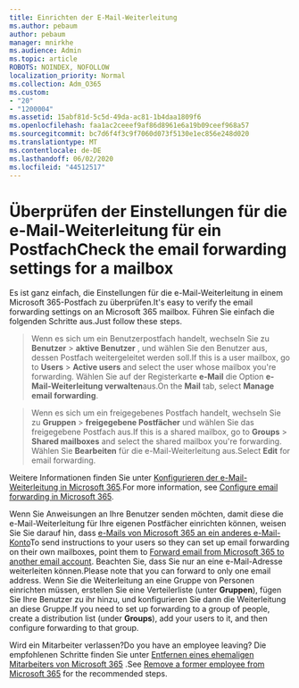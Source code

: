 ```yaml
---
title: Einrichten der E-Mail-Weiterleitung
ms.author: pebaum
author: pebaum
manager: mnirkhe
ms.audience: Admin
ms.topic: article
ROBOTS: NOINDEX, NOFOLLOW
localization_priority: Normal
ms.collection: Adm_O365
ms.custom:
- "20"
- "1200004"
ms.assetid: 15abf81d-5c5d-49da-ac81-1b4daa1809f6
ms.openlocfilehash: faa1ac2ceeef9af86d8961e6a19b09ceef968a57
ms.sourcegitcommit: bc7d6f4f3c9f7060d073f5130e1ec856e248d020
ms.translationtype: MT
ms.contentlocale: de-DE
ms.lasthandoff: 06/02/2020
ms.locfileid: "44512517"
---
```

# <a name="check-the-email-forwarding-settings-for-a-mailbox"></a><span data-ttu-id="6d37f-102">Überprüfen der Einstellungen für die e-Mail-Weiterleitung für ein Postfach</span><span class="sxs-lookup"><span data-stu-id="6d37f-102">Check the email forwarding settings for a mailbox</span></span>

<span data-ttu-id="6d37f-103">Es ist ganz einfach, die Einstellungen für die e-Mail-Weiterleitung in einem Microsoft 365-Postfach zu überprüfen.</span><span class="sxs-lookup"><span data-stu-id="6d37f-103">It's easy to verify the email forwarding settings on an Microsoft 365 mailbox.</span></span> <span data-ttu-id="6d37f-104">Führen Sie einfach die folgenden Schritte aus.</span><span class="sxs-lookup"><span data-stu-id="6d37f-104">Just follow these steps.</span></span>
  
> <span data-ttu-id="6d37f-105">Wenn es sich um ein Benutzerpostfach handelt, wechseln Sie zu **Benutzer** \> **aktive Benutzer** , und wählen Sie den Benutzer aus, dessen Postfach weitergeleitet werden soll.</span><span class="sxs-lookup"><span data-stu-id="6d37f-105">If this is a user mailbox, go to **Users** \> **Active users** and select the user whose mailbox you're forwarding.</span></span> <span data-ttu-id="6d37f-106">Wählen Sie auf der Registerkarte **e-Mail** die Option **e-Mail-Weiterleitung verwalten**aus.</span><span class="sxs-lookup"><span data-stu-id="6d37f-106">On the **Mail** tab, select **Manage email forwarding**.</span></span>

> <span data-ttu-id="6d37f-107">Wenn es sich um ein freigegebenes Postfach handelt, wechseln Sie zu **Gruppen** \> **freigegebene Postfächer** und wählen Sie das freigegebene Postfach aus.</span><span class="sxs-lookup"><span data-stu-id="6d37f-107">If this is a shared mailbox, go to **Groups** \> **Shared mailboxes** and select the shared mailbox you're forwarding.</span></span> <span data-ttu-id="6d37f-108">Wählen Sie **Bearbeiten** für die e-Mail-Weiterleitung aus.</span><span class="sxs-lookup"><span data-stu-id="6d37f-108">Select **Edit** for email forwarding.</span></span>

<span data-ttu-id="6d37f-109">Weitere Informationen finden Sie unter [Konfigurieren der e-Mail-Weiterleitung in Microsoft 365](https://docs.microsoft.com/microsoft-365/admin/email/configure-email-forwarding).</span><span class="sxs-lookup"><span data-stu-id="6d37f-109">For more information, see [Configure email forwarding in Microsoft 365](https://docs.microsoft.com/microsoft-365/admin/email/configure-email-forwarding).</span></span>
  
<span data-ttu-id="6d37f-110">Wenn Sie Anweisungen an Ihre Benutzer senden möchten, damit diese die e-Mail-Weiterleitung für Ihre eigenen Postfächer einrichten können, weisen Sie Sie darauf hin, dass [e-Mails von Microsoft 365 an ein anderes e-Mail-Konto](https://support.office.com/article/Forward-email-from-Office-365-to-another-email-account-1ed4ee1e-74f8-4f53-a174-86b748ff6a0e)</span><span class="sxs-lookup"><span data-stu-id="6d37f-110">To send instructions to your users so they can set up email forwarding on their own mailboxes, point them to [Forward email from Microsoft 365 to another email account](https://support.office.com/article/Forward-email-from-Office-365-to-another-email-account-1ed4ee1e-74f8-4f53-a174-86b748ff6a0e).</span></span> <span data-ttu-id="6d37f-111">Beachten Sie, dass Sie nur an eine e-Mail-Adresse weiterleiten können.</span><span class="sxs-lookup"><span data-stu-id="6d37f-111">Please note that you can forward to only one email address.</span></span> <span data-ttu-id="6d37f-112">Wenn Sie die Weiterleitung an eine Gruppe von Personen einrichten müssen, erstellen Sie eine Verteilerliste (unter **Gruppen**), fügen Sie Ihre Benutzer zu ihr hinzu, und konfigurieren Sie dann die Weiterleitung an diese Gruppe.</span><span class="sxs-lookup"><span data-stu-id="6d37f-112">If you need to set up forwarding to a group of people, create a distribution list (under **Groups**), add your users to it, and then configure forwarding to that group.</span></span>
  
<span data-ttu-id="6d37f-113">Wird ein Mitarbeiter verlassen?</span><span class="sxs-lookup"><span data-stu-id="6d37f-113">Do you have an employee leaving?</span></span> <span data-ttu-id="6d37f-114">Die empfohlenen Schritte finden Sie unter [Entfernen eines ehemaligen Mitarbeiters von Microsoft 365](https://docs.microsoft.com/microsoft-365/admin/add-users/remove-former-employee) .</span><span class="sxs-lookup"><span data-stu-id="6d37f-114">See [Remove a former employee from Microsoft 365](https://docs.microsoft.com/microsoft-365/admin/add-users/remove-former-employee) for the recommended steps.</span></span>